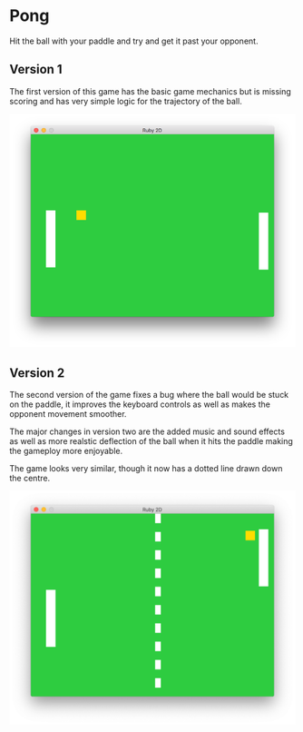 # Pong

Hit the ball with your paddle and try and get it past your opponent.

## Version 1

The first version of this game has the basic game mechanics but is missing scoring and has very simple logic for the trajectory of the ball.

![game screenshot](screenshot_v1.png)

## Version 2

The second version of the game fixes a bug where the ball would be stuck on the paddle, it improves the keyboard controls as well as makes the opponent movement smoother.

The major changes in version two are the added music and sound effects as well as more realstic deflection of the ball when it hits the paddle making the gameploy more enjoyable.

The game looks very similar, though it now has a dotted line drawn down the centre.

![game screenshot](screenshot_v2.png)
